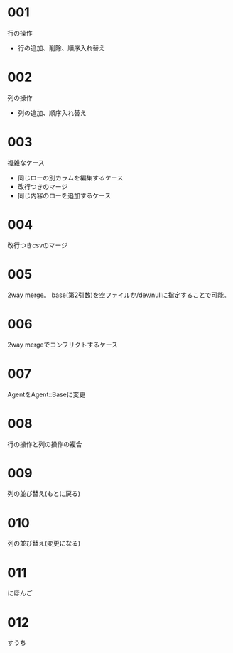 
# 001
行の操作
- 行の追加、削除、順序入れ替え

# 002
列の操作
- 列の追加、順序入れ替え

# 003
複雑なケース
- 同じローの別カラムを編集するケース
- 改行つきのマージ
- 同じ内容のローを追加するケース

# 004
改行つきcsvのマージ

# 005
2way merge。
base(第2引数)を空ファイルか/dev/nullに指定することで可能。

# 006
2way mergeでコンフリクトするケース

# 007
AgentをAgent::Baseに変更

# 008
行の操作と列の操作の複合

# 009
列の並び替え(もとに戻る)

# 010
列の並び替え(変更になる)

# 011
にほんご

# 012
すうち


